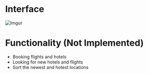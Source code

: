 # Interface
![Imgur](https://i.imgur.com/33NnrDX.png)

# Functionality (Not Implemented)
- Booking flights and hotels
- Looking for new hotels and flights
- Sort the newest and hotest locations
